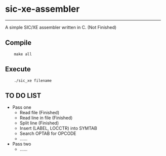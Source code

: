 # sic-xe-assembler
------------------
A simple SIC/XE assembler written in C. (Not Finished)

## Compile
```
    make all
```

## Execute
```
    ./sic_xe filename
```

## TO DO LIST
* Pass one
    * Read file (Finished)
    * Read line in file (Finished)
    * Split line (Finished)
    * Insert (LABEL, LOCCTR) into SYMTAB
    * Search OPTAB for OPCODE
    * ......
* Pass two
    * ......
